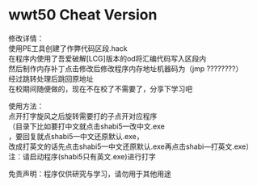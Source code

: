 # wwt50 Cheat Version  
修改详情：  
使用PE工具创建了作弊代码区段.hack  
在程序内使用了吾爱破解[LCG]版本的od将汇编代码写入区段内  
然后制作内存补丁点击修改后修改程序内存地址机器码为（jmp ????????）  
经过跳转处理后跳回原地址  
在校期间随便做的，现在不在校了不需要了，分享下学习吧  
  
使用方法：  
点开打字旋风之后旋转需要打的子点开对应程序  
（目录下比如要打中文就点击shabi5—改中文.exe  
，要回复就点shabi5—中文还原默认.exe，  
改成打英文的话先点击shabi5—中文还原默认.exe再点击shabi—打英文.exe）  
注：请启动程序(shabi5只有英文.exe)进行打字  
  
免责声明：程序仅供研究与学习，请勿用于其他用途
